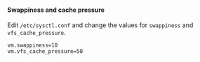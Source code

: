 #### Swappiness and cache pressure

Edit `/etc/sysctl.conf` and change the values for `swappiness` and `vfs_cache_pressure`.
    
    vm.swappiness=10
    vm.vfs_cache_pressure=50
